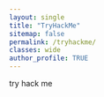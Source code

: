 ```yaml
---
layout: single
title: "TryHackMe"
sitemap: false
permalink: /tryhackme/
classes: wide
author_profile: TRUE
---
```


try hack me